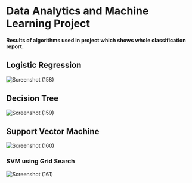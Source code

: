 # Data Analytics and Machine Learning Project

**Results of algorithms used in project which shows whole classification report.**

## Logistic Regression 
![Screenshot (158)](https://user-images.githubusercontent.com/69674868/97395021-05a50400-190a-11eb-9a12-b75e34b9862e.png)

## Decision Tree 
![Screenshot (159)](https://user-images.githubusercontent.com/69674868/97395024-06d63100-190a-11eb-988a-79d28c5d4845.png)

## Support Vector Machine 
![Screenshot (160)](https://user-images.githubusercontent.com/69674868/97395009-02117d00-190a-11eb-9164-7dd7ece69565.png)

### SVM using Grid Search
![Screenshot (161)](https://user-images.githubusercontent.com/69674868/97394786-75ff5580-1909-11eb-8164-7a180ca19db3.png)
